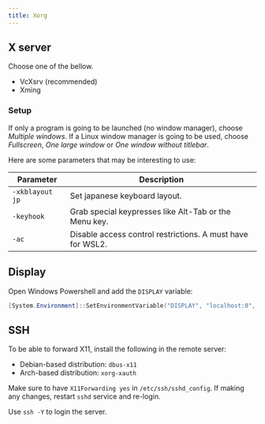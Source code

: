 ```yaml
---
title: Xorg
---
```


## X server

Choose one of the bellow.

- VcXsrv (recommended)
- Xming

### Setup

If only a program is going to be launched (no window manager),
choose *Multiple windows*.
If a Linux window manager is going to be used,
choose *Fullscreen*, *One large window* or *One window without titlebar*.

Here are some parameters that may be interesting to use:

| Parameter       | Description                                                |
| --------------- | ---------------------------------------------------------- |
| `-xkblayout jp` | Set japanese keyboard layout.                              |
| `-keyhook`      | Grab special keypresses like Alt-Tab or the Menu key.      |
| `-ac`           | Disable access control restrictions. A must have for WSL2. |

## Display

Open Windows Powershell and add the `DISPLAY` variable:

```powershell
[System.Environment]::SetEnvironmentVariable("DISPLAY", "localhost:0", "User")
```

## SSH

To be able to forward X11,
install the following in the remote server:

- Debian-based distribution: `dbus-x11`
- Arch-based distribution: `xorg-xauth`

Make sure to have `X11Forwarding yes` in `/etc/ssh/sshd_config`.
If making any changes, restart `sshd` service and re-login.

Use `ssh -Y` to login the server.
